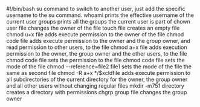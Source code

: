 #!/bin/bash
su <username> command to switch to another user, just add the specific username to the su command.
whoami prints the effective username of the current user
groups prints all the groups the current user is part of
chown user file changes the owner of the file
touch file creates an empty file
chmod u+x file adds execute permission to the owner of the file
chmod code file adds execute permission to the owner and the group owner, and read permission to other users, to the file
chmod a+x file adds execution permission to the owner, the group owner and the other users, to the file
chmod code file sets the permission to the file
chmod code file sets the mode of the file
chmod --reference=file2 file1 sets the mode of the file the same as second file
chmod -R a+x */$xcldfile adds execute permission to all subdirectories of the current directory for the owner, the group owner and all other users without changing regular files
mkdir -m751 directory creates a directory with permissions
chgrp group file changes the group owner
